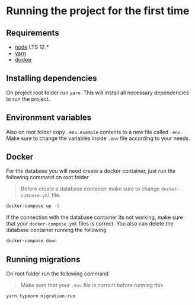 # Running the project for the first time

## Requirements

- [node](https://nodejs.org/en/download/) LTS 12.*
- [yarn](https://yarnpkg.com/getting-started/install#global-install)
- [docker](https://docs.docker.com/get-docker/)

## Installing dependencies

On project root folder run `yarn`. This will install all necessary dependencies to run the project.

## Environment variables

Also on root folder copy `.env.example` contents to a new file called `.env`.
Make sure to change the variables inside `.env` file according to your needs.

## Docker

For the database you will need create a docker container, just run the following command on root folder
> Before create a database container make sure to change `docker-compose.yml` file.</br>
```bash
docker-compose up -d
```

If the connection with the database container its not working, make sure that your `docker-compose.yml` files is correct.
You also can delete the database container running the following</br>
```bash
docker-compose down
```
## Running migrations

On root folder run the following command
> Make sure that your `.env` file is correct before running this.</br>
```bash
yarn typeorm migration:run
```
